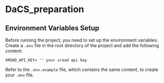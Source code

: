 # DaCS_preparation

## Environment Variables Setup

Before running the project, you need to set up the environment variables. Create a `.env` file in the root directory of the project and add the following content:

```
XROAD_API_KEY= '' your xroad api key
```

Refer to the `.env.example` file, which contains the same content, to create your `.env` file.
